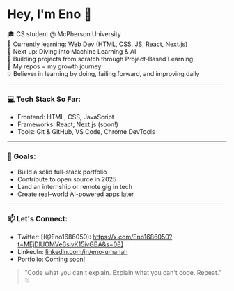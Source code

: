 # Hey, I'm Eno 👋

🎓 CS student @ McPherson University  
🌱 Currently learning: Web Dev (HTML, CSS, JS, React, Next.js)  
🧠 Next up: Diving into Machine Learning & AI  
🔨 Building projects from scratch through Project-Based Learning  
📁 My repos = my growth journey  
💡 Believer in learning by doing, failing forward, and improving daily  

---

### 💻 Tech Stack So Far:
- Frontend: HTML, CSS, JavaScript
- Frameworks: React, Next.js (soon!)
- Tools: Git & GitHub, VS Code, Chrome DevTools

---

### 🎯 Goals:
- Build a solid full-stack portfolio
- Contribute to open source in 2025
- Land an internship or remote gig in tech
- Create real-world AI-powered apps later

---

### 📫 Let's Connect:
- Twitter: [(@Eno1686050): https://x.com/Eno1686050?t=MEjDlUOMVe6sivK15ivGBA&s=08]
- LinkedIn: [linkedin.com/in/eno-umanah](https://www.linkedin.com/in/eno-umanah?utm_source=share&utm_campaign=share_via&utm_content=profile&utm_medium=android_app)
- Portfolio: Coming soon!

> "Code what you can't explain. Explain what you can't code. Repeat." 💥
